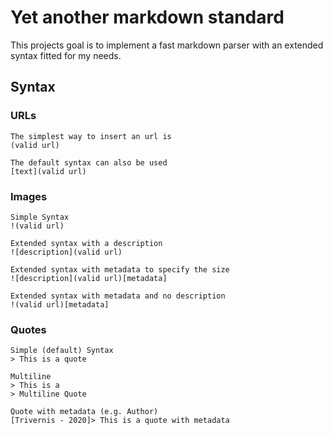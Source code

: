 # Yet another markdown standard

This projects goal is to implement a fast markdown parser with an extended syntax fitted
for my needs.

## Syntax

### URLs

```
The simplest way to insert an url is
(valid url)

The default syntax can also be used
[text](valid url)
```

### Images

```
Simple Syntax
!(valid url)

Extended syntax with a description
![description](valid url)

Extended syntax with metadata to specify the size
![description](valid url)[metadata]

Extended syntax with metadata and no description
!(valid url)[metadata]
```

### Quotes

```
Simple (default) Syntax
> This is a quote

Multiline
> This is a 
> Multiline Quote

Quote with metadata (e.g. Author)
[Trivernis - 2020]> This is a quote with metadata
```